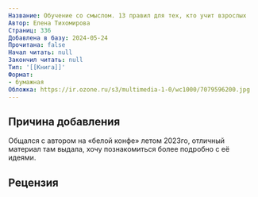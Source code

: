 ```yaml
---
Название: Обучение со смыслом. 13 правил для тех, кто учит взрослых
Автор: Елена Тихомирова
Страниц: 336
Добавлена в базу: 2024-05-24
Прочитана: false
Начал читать: null
Закончил читать: null
Тип: '[[Книга]]'
Формат:
- бумажная
Обложка: https://ir.ozone.ru/s3/multimedia-1-0/wc1000/7079596200.jpg
---
```

## Причина добавления

Общался с автором на «белой конфе» летом 2023го, отличный материал там выдала, хочу познакомиться более подробно с её идеями.

## Рецензия